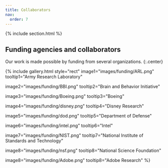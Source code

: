 ```yaml
---
title: Collaborators
nav:
  order: 7
---
```


{% include section.html %}

## Funding agencies and collaborators

Our work is made possible by funding from several organizations.
{:.center}

{%
  include gallery.html
  style="rect"
  image1="images/funding/ARL.png"
  tooltip1="Army Research Laboratory"

  image2="images/funding/BBI.png"
  tooltip2="Brain and Behavior Initiative"

  image3="images/funding/Boeing.png"
  tooltip3="Boeing"

  image4="images/funding/disney.png"
  tooltip4="Disney Research"

  image5="images/funding/dod.png"
  tooltip5="Department of Defense"

  image6="images/funding/intel.png"
  tooltip6="Intel"

  image7="images/funding/NIST.png"
  tooltip7="National Institute of Standards and Technology"

  image8="images/funding/nsf.png"
  tooltip8="National Science Foundation"

  image8="images/funding/Adobe.png"
  tooltip8="Adobe Research"
%}
